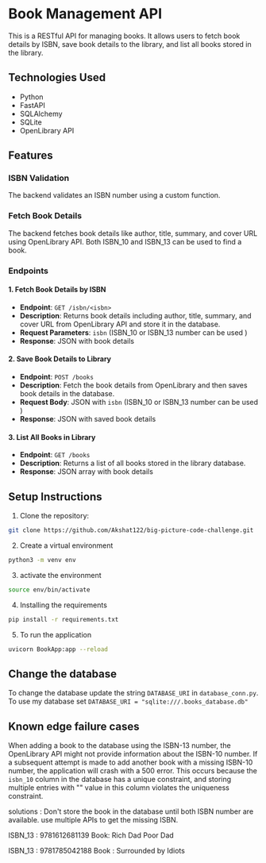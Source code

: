 # Book Management API

This is a RESTful API for managing books. It allows users to fetch book details by ISBN, save book details to the library, and list all books stored in the library.

## Technologies Used

- Python
- FastAPI
- SQLAlchemy
- SQLite
- OpenLibrary API

## Features

### ISBN Validation

The backend validates an ISBN number using a custom function.

### Fetch Book Details

The backend fetches book details like author, title, summary, and cover URL using OpenLibrary API. Both ISBN_10 and ISBN_13 can be used to find a book. 

### Endpoints

#### 1. Fetch Book Details by ISBN

- **Endpoint**: `GET /isbn/<isbn>`
- **Description**: Returns book details including author, title, summary, and cover URL from OpenLibrary API and store it in the database.
- **Request Parameters**: `isbn` (ISBN_10 or ISBN_13 number can be used )
- **Response**: JSON with book details

#### 2. Save Book Details to Library

- **Endpoint**: `POST /books`
- **Description**: Fetch the book details from OpenLibrary and then saves book details in the database.
- **Request Body**: JSON with `isbn` (ISBN_10 or ISBN_13 number can be used )
- **Response**: JSON with saved book details

#### 3. List All Books in Library

- **Endpoint**: `GET /books`
- **Description**: Returns a list of all books stored in the library database.
- **Response**: JSON array with book details

## Setup Instructions

1. Clone the repository:

```bash
git clone https://github.com/Akshat122/big-picture-code-challenge.git
```
2. Create a virtual environment
```bash
python3 -m venv env
```
3. activate the environment
```bash
source env/bin/activate
```
4. Installing the requirements
```bash
pip install -r requirements.txt
```
5. To run the application 
```bash
uvicorn BookApp:app --reload
```

## Change the database

To change the database update the string `DATABASE_URI` in `database_conn.py`. To use my database set `DATABASE_URI = "sqlite:///.books_database.db"`

## Known edge failure cases

When adding a book to the database using the ISBN-13 number, the OpenLibrary API might not provide information about the ISBN-10 number. If a subsequent attempt is made to add another book with a missing ISBN-10 number, the application will crash with a 500 error. This occurs because the `isbn_10` column in the database has a unique constraint, and storing multiple entries with "" value in this column violates the uniqueness constraint.

solutions : Don't store the book in the database until both ISBN number are available. use multiple APIs to get the missing ISBN.

ISBN_13 : 9781612681139 
Book: Rich Dad Poor Dad

ISBN_13 : 9781785042188
Book : Surrounded by Idiots
